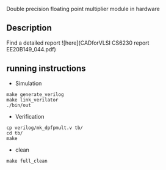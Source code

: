 Double precision floating point multiplier module in hardware
## Description
Find a detailed report ![here](CADforVLSI CS6230 report EE20B149_044.pdf)
## running instructions
- Simulation
```
make generate_verilog
make link_verilator
./bin/out
```
- Verification
```
cp verilog/mk_dpfpmult.v tb/
cd tb/
make
```
- clean
```
make full_clean
```
